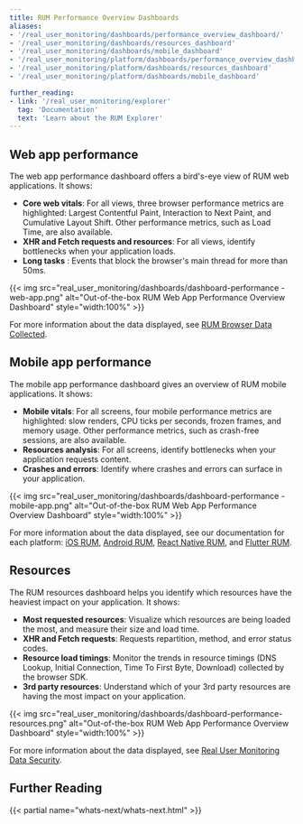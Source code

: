 ```yaml
---
title: RUM Performance Overview Dashboards
aliases:
- '/real_user_monitoring/dashboards/performance_overview_dashboard/'
- '/real_user_monitoring/dashboards/resources_dashboard'
- '/real_user_monitoring/dashboards/mobile_dashboard'
- '/real_user_monitoring/platform/dashboards/performance_overview_dashboard/'
- '/real_user_monitoring/platform/dashboards/resources_dashboard'
- '/real_user_monitoring/platform/dashboards/mobile_dashboard'

further_reading:
- link: '/real_user_monitoring/explorer'
  tag: 'Documentation'
  text: 'Learn about the RUM Explorer'
---
```


## Web app performance


The web app performance dashboard offers a bird's-eye view of RUM web applications. It shows:

- **Core web vitals**: 
  For all views, three browser performance metrics are highlighted: Largest Contentful Paint, Interaction to Next Paint, and Cumulative Layout Shift. Other performance metrics, such as Load Time, are also available.
- **XHR and Fetch requests and resources**:
  For all views, identify bottlenecks when your application loads.
- **Long tasks** : Events that block the browser's main thread for more than 50ms.

{{< img src="real_user_monitoring/dashboards/dashboard-performance -web-app.png" alt="Out-of-the-box RUM Web App Performance Overview Dashboard" style="width:100%" >}}

For more information about the data displayed, see [RUM Browser Data Collected][1].

## Mobile app performance


The mobile app performance dashboard gives an overview of RUM mobile applications. It shows:

- **Mobile vitals**:
  For all screens, four mobile performance metrics are highlighted: slow renders, CPU ticks per seconds, frozen frames, and memory usage. Other performance metrics, such as crash-free sessions, are also available.
- **Resources analysis**:
  For all screens, identify bottlenecks when your application requests content.
- **Crashes and errors**:
  Identify where crashes and errors can surface in your application.

{{< img src="real_user_monitoring/dashboards/dashboard-performance -mobile-app.png" alt="Out-of-the-box RUM Web App Performance Overview Dashboard" style="width:100%" >}}

For more information about the data displayed, see our documentation for each platform: [iOS RUM][2], [Android RUM][3], [React Native RUM][4], and [Flutter RUM][5].

## Resources


The RUM resources dashboard helps you identify which resources have the heaviest impact on your application. It shows:

- **Most requested resources**:
  Visualize which resources are being loaded the most, and measure their size and load time.
- **XHR and Fetch requests**:
  Requests repartition, method, and error status codes.
- **Resource load timings**:
  Monitor the trends in resource timings (DNS Lookup, Initial Connection, Time To First Byte, Download) collected by the browser SDK.
- **3rd party resources**:
  Understand which of your 3rd party resources are having the most impact on your application.

{{< img src="real_user_monitoring/dashboards/dashboard-performance-resources.png" alt="Out-of-the-box RUM Web App Performance Overview Dashboard" style="width:100%" >}}

For more information about the data displayed, see [Real User Monitoring Data Security][6].

## Further Reading

{{< partial name="whats-next/whats-next.html" >}}

[1]: /real_user_monitoring/data_collected/
[2]: /real_user_monitoring/ios/data_collected/
[3]: /real_user_monitoring/android/data_collected/
[4]: /real_user_monitoring/reactnative/data_collected/
[5]: /real_user_monitoring/mobile_and_tv_monitoring/data_collected/flutter
[6]: /data_security/real_user_monitoring/
